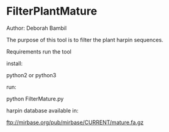 # FilterPlantMature
Author: Deborah Bambil

The purpose of this tool is to filter the plant harpin sequences.

Requirements run the tool

install:

python2 or python3

run:

python FilterMature.py

harpin database available in:

ftp://mirbase.org/pub/mirbase/CURRENT/mature.fa.gz
